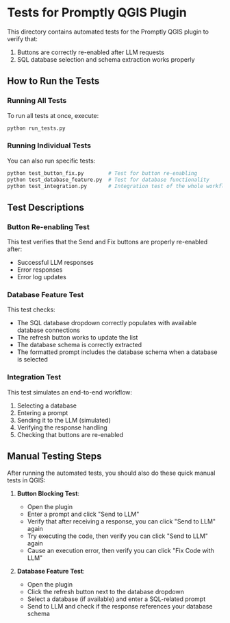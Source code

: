 # Tests for Promptly QGIS Plugin

This directory contains automated tests for the Promptly QGIS plugin to verify that:
1. Buttons are correctly re-enabled after LLM requests
2. SQL database selection and schema extraction works properly

## How to Run the Tests

### Running All Tests
To run all tests at once, execute:
```bash
python run_tests.py
```

### Running Individual Tests
You can also run specific tests:
```bash
python test_button_fix.py        # Test for button re-enabling
python test_database_feature.py  # Test for database functionality
python test_integration.py       # Integration test of the whole workflow
```

## Test Descriptions

### Button Re-enabling Test
This test verifies that the Send and Fix buttons are properly re-enabled after:
- Successful LLM responses
- Error responses
- Error log updates

### Database Feature Test
This test checks:
- The SQL database dropdown correctly populates with available database connections
- The refresh button works to update the list
- The database schema is correctly extracted
- The formatted prompt includes the database schema when a database is selected

### Integration Test
This test simulates an end-to-end workflow:
1. Selecting a database
2. Entering a prompt
3. Sending it to the LLM (simulated)
4. Verifying the response handling
5. Checking that buttons are re-enabled

## Manual Testing Steps

After running the automated tests, you should also do these quick manual tests in QGIS:

1. **Button Blocking Test**:
   - Open the plugin
   - Enter a prompt and click "Send to LLM"
   - Verify that after receiving a response, you can click "Send to LLM" again
   - Try executing the code, then verify you can click "Send to LLM" again
   - Cause an execution error, then verify you can click "Fix Code with LLM"

2. **Database Feature Test**:
   - Open the plugin
   - Click the refresh button next to the database dropdown
   - Select a database (if available) and enter a SQL-related prompt
   - Send to LLM and check if the response references your database schema 